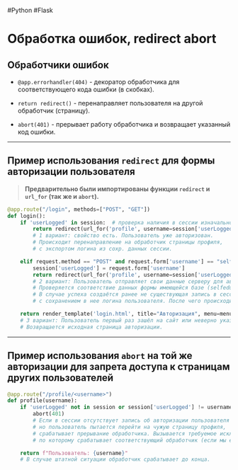 #Python #Flask

# Обработка ошибок, redirect abort

## Обработчики ошибок

- `@app.errorhandler(404)` - декоратор обработчика для соответствующего кода ошибки (в скобках).
  
- `return redirect()` - перенаправляет пользователя на другой обработчик (страницу).
  
- `abort(401)` - прерывает работу обработчика и возвращает указанный код ошибки.

---

## Пример использования `redirect` для формы авторизации пользователя

> **Предварительно были импортированы функции `redirect` и `url_for` (так же и `abort`).**

```python
@app.route("/login", methods=["POST", "GET"])
def login():
    if 'userLogged' in session:  # проверка наличия в сессии изначально не существующего св-ва
        return redirect(url_for('profile', username=session['userLogged']))
        # 1 вариант: свойство есть. Пользователь уже авторизован. 
        # Происходит перенаправление на обработчик страницы профиля, 
        # с экспортом логина из сохр. данных сессии.

    elif request.method == "POST" and request.form['username'] == "selfedu" and request.form['psw'] == "123":
        session['userLogged'] = request.form['username']
        return redirect(url_for('profile', username=session['userLogged']))
        # 2 вариант: Пользователь отправляет свои данные серверу для авторизации. 
        # Проверяется соответствие данных формы имеющейся базе (selfedu - 123). 
        # В случае успеха создаётся ранее не существующая запись в сессии 
        # с сохранением в нее логина пользователя. После чего происходит перенаправление на обработчик профиля.

    return render_template('login.html', title="Авторизация", menu=menu)
    # 3 вариант: Пользователь первый раз зашёл на сайт или неверно указал данные авторизации.
    # Возвращается исходная страница авторизации.
```

---

## Пример использования `abort` на той же авторизации для запрета доступа к страницам других пользователей

```python
@app.route("/profile/<username>")
def profile(username):
    if 'userLogged' not in session or session['userLogged'] != username:
        abort(401)
        # Если в сессии отсутствует запись об авторизации пользователя или запись есть, 
        # но пользователь пытается перейти на чужую страницу профиля, 
        # срабатывает прерывание обработчика. Вызывается требуемое исключение, 
        # по которому срабатывает соответствующий обработчик (если мы его прописали).

    return f"Пользователь: {username}"
    # В случае штатной ситуации обработчик срабатывает до конца.
```
